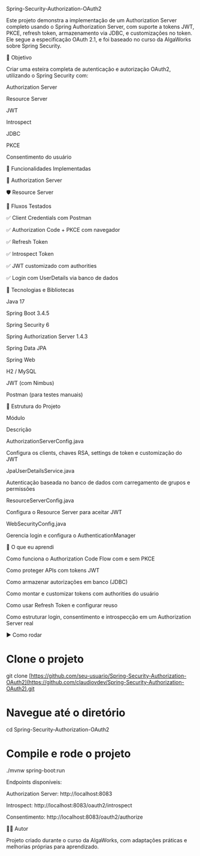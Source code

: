 ﻿Spring-Security-Authorization-OAuth2

Este projeto demonstra a implementação de um Authorization Server completo usando o Spring Authorization Server, com suporte a tokens JWT, PKCE, refresh token, armazenamento via JDBC, e customizações no token. Ele segue a especificação OAuth 2.1, e foi baseado no curso da AlgaWorks sobre Spring Security.

🌟 Objetivo

Criar uma esteira completa de autenticação e autorização OAuth2, utilizando o Spring Security com:

Authorization Server

Resource Server

JWT

Introspect

JDBC

PKCE

Consentimento do usuário

🚀 Funcionalidades Implementadas

🔐 Authorization Server



🛡️ Resource Server



🧪 Fluxos Testados

✅ Client Credentials com Postman

✅ Authorization Code + PKCE com navegador

✅ Refresh Token

✅ Introspect Token

✅ JWT customizado com authorities

✅ Login com UserDetails via banco de dados

🧰 Tecnologias e Bibliotecas

Java 17

Spring Boot 3.4.5

Spring Security 6

Spring Authorization Server 1.4.3

Spring Data JPA

Spring Web

H2 / MySQL

JWT (com Nimbus)

Postman (para testes manuais)

🧹 Estrutura do Projeto

Módulo

Descrição

AuthorizationServerConfig.java

Configura os clients, chaves RSA, settings de token e customização do JWT

JpaUserDetailsService.java

Autenticação baseada no banco de dados com carregamento de grupos e permissões

ResourceServerConfig.java

Configura o Resource Server para aceitar JWT

WebSecurityConfig.java

Gerencia login e configura o AuthenticationManager

🧠 O que eu aprendi

Como funciona o Authorization Code Flow com e sem PKCE

Como proteger APIs com tokens JWT

Como armazenar autorizações em banco (JDBC)

Como montar e customizar tokens com authorities do usuário

Como usar Refresh Token e configurar reuso

Como estruturar login, consentimento e introspecção em um Authorization Server real

▶️ Como rodar

# Clone o projeto
git clone [https://github.com/seu-usuario/Spring-Security-Authorization-OAuth2](https://github.com/claudiovdev/Spring-Security-Authorization-OAuth2).git

# Navegue até o diretório
cd Spring-Security-Authorization-OAuth2

# Compile e rode o projeto
./mvnw spring-boot:run

Endpoints disponíveis:

Authorization Server: http://localhost:8083

Introspect: http://localhost:8083/oauth2/introspect

Consentimento: http://localhost:8083/oauth2/authorize

🧑‍💻 Autor

Projeto criado durante o curso da AlgaWorks, com adaptações práticas e melhorias próprias para aprendizado.

